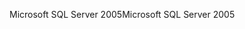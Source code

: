 <span data-ttu-id="be8d0-101">Microsoft SQL Server 2005</span><span class="sxs-lookup"><span data-stu-id="be8d0-101">Microsoft SQL Server 2005</span></span>